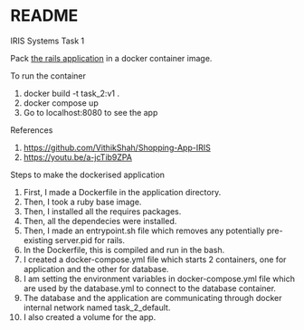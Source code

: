 # README

IRIS Systems Task 1

Pack [the rails application](https://github.com/VithikShah/Shopping-App-IRIS) in a docker container image.

To run the container

 1. docker build -t task_2:v1 .
 2. docker compose up
 3. Go to localhost:8080 to see the app
 
 References
 1. https://github.com/VithikShah/Shopping-App-IRIS
 2. https://youtu.be/a-jcTib9ZPA

 Steps to make the dockerised application
  1. First, I made a Dockerfile in the application directory.
  2. Then, I took a ruby base image.
  3. Then, I installed all the requires packages.
  4. Then, all the dependecies were installed.
  5. Then, I made an entrypoint.sh file which removes any potentially pre-existing server.pid for rails.
  6. In the Dockerfile, this is compiled and run in the bash.
  7. I created a docker-compose.yml file which starts 2 containers, one for application and the other for database. 
  8. I am setting the environment variables in docker-compose.yml file which are used by the database.yml to connect to the database container.
  9. The database and the application are communicating through docker internal network named task_2_default.
  10. I also created a volume for the app.

 
